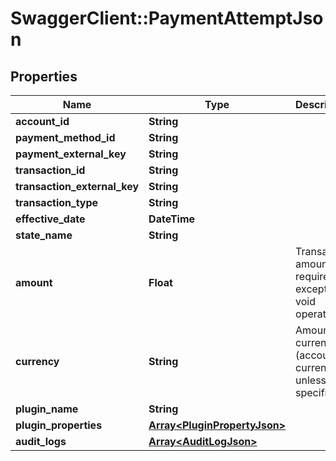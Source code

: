 # SwaggerClient::PaymentAttemptJson

## Properties
Name | Type | Description | Notes
------------ | ------------- | ------------- | -------------
**account_id** | **String** |  | [optional] 
**payment_method_id** | **String** |  | [optional] 
**payment_external_key** | **String** |  | [optional] 
**transaction_id** | **String** |  | [optional] 
**transaction_external_key** | **String** |  | [optional] 
**transaction_type** | **String** |  | [optional] 
**effective_date** | **DateTime** |  | [optional] 
**state_name** | **String** |  | [optional] 
**amount** | **Float** | Transaction amount, required except for void operations | [optional] 
**currency** | **String** | Amount currency (account currency unless specified) | [optional] 
**plugin_name** | **String** |  | [optional] 
**plugin_properties** | [**Array&lt;PluginPropertyJson&gt;**](PluginPropertyJson.md) |  | [optional] 
**audit_logs** | [**Array&lt;AuditLogJson&gt;**](AuditLogJson.md) |  | [optional] 


